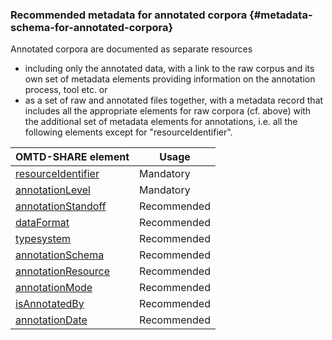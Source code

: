 ### Recommended metadata for annotated corpora {#metadata-schema-for-annotated-corpora}

Annotated corpora are documented as separate resources

*   including only the annotated data, with a link to the raw corpus and its own set of metadata elements providing information on the annotation process, tool etc. or
*   as a set of raw and annotated files together, with a metadata record that includes all the appropriate elements for raw corpora (cf. above) with the additional set of metadata elements for annotations, i.e. all the following elements except for &quot;resourceIdentifier&quot;.

| OMTD-SHARE element | Usage |
| --- | --- |
| [resourceIdentifier](/corpora_identifier.md) | Mandatory |
| [annotationLevel](/annotations_annotationLevel.md) | Mandatory |
| [annotationStandoff](/annotations_annotationStandoff.md) | Recommended |
| [dataFormat](/annotations_dataFormat.md) | Recommended |
| [typesystem](/annotations_typesystem.md) | Recommended |
| [annotationSchema](/annotations_annotationSchema.md) | Recommended |
| [annotationResource](/annotations_annotationResource.md) | Recommended |
| [annotationMode](/annotations_annotationMode.md) | Recommended |
| [isAnnotatedBy](/annotations_isAnnotatedBy.md) | Recommended |
| [annotationDate](/annotations_annotationDate.md) | Recommended |




